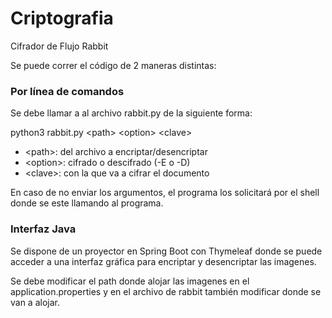 # Criptografia

Cifrador de Flujo Rabbit

Se puede correr el código de 2 maneras distintas:

### Por línea de comandos

Se debe llamar a al archivo rabbit.py de la siguiente forma:

python3 rabbit.py \<path> \<option> \<clave>

- \<path>: del archivo a encriptar/desencriptar
- \<option>: cifrado o descifrado (-E o -D)
- \<clave>: con la que va a cifrar el documento

En caso de no enviar los argumentos, el programa los solicitará por el shell donde se este llamando al programa.


### Interfaz Java

Se dispone de un proyector en Spring Boot con Thymeleaf donde se puede acceder a una interfaz gráfica para encriptar y desencriptar las imagenes.

Se debe modificar el path donde alojar las imagenes en el application.properties y en el archivo de rabbit también modificar donde se van a alojar.
